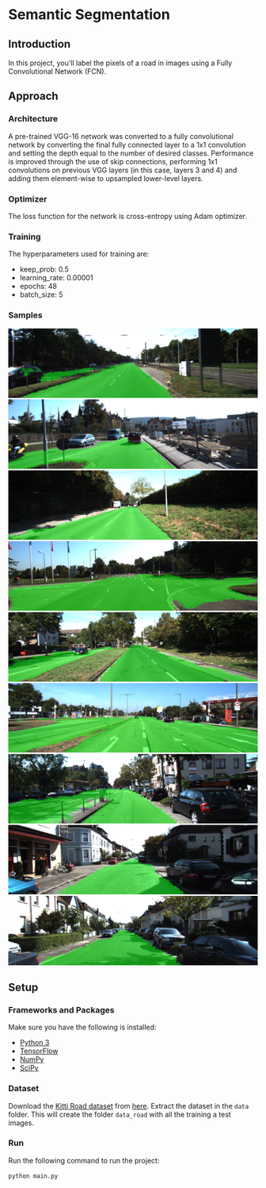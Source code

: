 # Semantic Segmentation

## Introduction
In this project, you'll label the pixels of a road in images using a Fully Convolutional Network (FCN).

## Approach

### Architecture

A pre-trained VGG-16 network was converted to a fully convolutional network by converting the final fully connected layer to a 1x1 convolution and setting the depth equal to the number of desired classes. Performance is improved through the use of skip connections, performing 1x1 convolutions on previous VGG layers (in this case, layers 3 and 4) and adding them element-wise to upsampled lower-level layers.

### Optimizer

The loss function for the network is cross-entropy using Adam optimizer.

### Training

The hyperparameters used for training are:

  - keep_prob: 0.5
  - learning_rate: 0.00001
  - epochs: 48
  - batch_size: 5
 
 ### Samples

![sample1](./images/um_000000.png)
![sample2](./images/um_000010.png)
![sample3](./images/um_000020.png)
![sample4](./images/umm_000000.png)
![sample5](./images/umm_000010.png)
![sample6](./images/umm_000020.png)
![sample7](./images/uu_000000.png)
![sample8](./images/uu_000010.png)
![sample9](./images/uu_000020.png)

## Setup

### Frameworks and Packages
Make sure you have the following is installed:
 - [Python 3](https://www.python.org/)
 - [TensorFlow](https://www.tensorflow.org/)
 - [NumPy](http://www.numpy.org/)
 - [SciPy](https://www.scipy.org/)

### Dataset
Download the [Kitti Road dataset](http://www.cvlibs.net/datasets/kitti/eval_road.php) from [here](http://www.cvlibs.net/download.php?file=data_road.zip).  Extract the dataset in the `data` folder.  This will create the folder `data_road` with all the training a test images.

### Run
Run the following command to run the project:
```
python main.py
```
